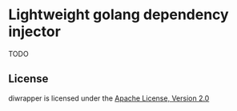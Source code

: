 # Lightweight golang dependency injector

TODO

## License

diwrapper is licensed under the [Apache License, Version 2.0](http://www.apache.org/licenses/LICENSE-2.0)

